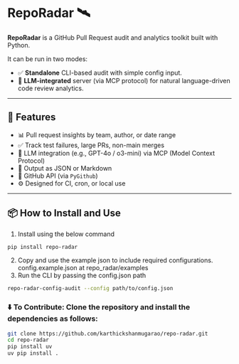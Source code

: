 # RepoRadar 🛰️

**RepoRadar** is a GitHub Pull Request audit and analytics toolkit built with Python.

It can be run in two modes:
- ✅ **Standalone** CLI-based audit with simple config input.
- 🤖 **LLM-integrated** server (via MCP protocol) for natural language-driven code review analytics.

---

## 🔧 Features

- 📊 Pull request insights by team, author, or date range
- ✅ Track test failures, large PRs, non-main merges
- 🧠 LLM integration (e.g., GPT-4o / o3-mini) via MCP (Model Context Protocol)
- 📁 Output as JSON or Markdown
- 🔌 GitHub API (via `PyGithub`)
- ⚙️ Designed for CI, cron, or local use

---

## 📦 How to Install and Use
1. Install using the below command
```bash
pip install repo-radar
```
2. Copy and use the example json to include required configurations.
config.example.json at repo_radar/examples
3. Run the CLI by passing the config.json path
```bash
repo-radar-config-audit --config path/to/config.json
```

### ⬇️ To Contribute: Clone the repository and install the dependencies as follows:

```bash
git clone https://github.com/karthickshanmugarao/repo-radar.git
cd repo-radar
pip install uv
uv pip install .
